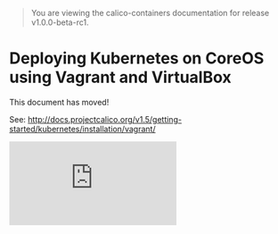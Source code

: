 > You are viewing the calico-containers documentation for release v1.0.0-beta-rc1.

# Deploying Kubernetes on CoreOS using Vagrant and VirtualBox

This document has moved!

See: http://docs.projectcalico.org/v1.5/getting-started/kubernetes/installation/vagrant/


[![Analytics](https://calico-ga-beacon.appspot.com/UA-52125893-3/calico-containers/docs/cni/kubernetes/VagrantCoreOS.md?pixel)](https://github.com/igrigorik/ga-beacon)
